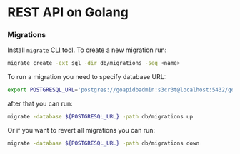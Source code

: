 # REST API on Golang

### Migrations
Install `migrate` [CLI tool](https://github.com/golang-migrate/migrate/tree/master/cmd/migrate).
To create a new migration run:
```sh
migrate create -ext sql -dir db/migrations -seq <name>
```
To run a migration you need to specify database URL:
```sh
export POSTGRESQL_URL='postgres://goapidbadmin:s3cr3t@localhost:5432/goapidb?sslmode=disable'
```
after that you can run:
```sh
migrate -database ${POSTGRESQL_URL} -path db/migrations up
```
Or if you want to revert all migrations you can run:
```sh
migrate -database ${POSTGRESQL_URL} -path db/migrations down
```